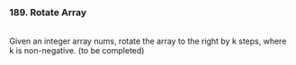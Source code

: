 <h3>189. Rotate Array</h3>
<br>
Given an integer array nums, rotate the array to the right by k steps, where k is non-negative.
(to be completed)
